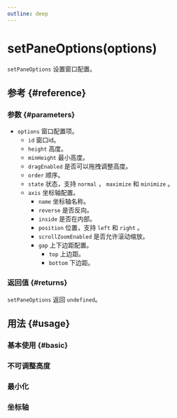 ```yaml
---
outline: deep
---
```


# setPaneOptions(options)
`setPaneOptions` 设置窗口配置。

## 参考 {#reference}
<!-- @include: @/@views/api/references/instance/setPaneOptions.md -->

### 参数 {#parameters}
- `options` 窗口配置项。
  - `id` 窗口id。
  - `height` 高度。
  - `minHeight` 最小高度。
  - `dragEnabled` 是否可以拖拽调整高度。
  - `order` 顺序。
  - `state` 状态，支持 `normal` ， `maximize` 和 `minimize` 。
  - `axis` 坐标轴配置。
    - `name` 坐标轴名称。
    - `reverse` 是否反向。
    - `inside` 是否在内部。
    - `position` 位置，支持 `left` 和 `right` 。
    - `scrollZoomEnabled` 是否允许滚动缩放。
    - `gap` 上下边距配置。
      - `top` 上边距。
      - `bottom` 下边距。

### 返回值 {#returns}
`setPaneOptions` 返回 `undefined`。

## 用法 {#usage}
<script setup>
import SetPaneOptionsBasic from '../../@views/api/samples/setPaneOptions-basic/index.vue'
import SetPaneOptionsDragEnabled from '../../@views/api/samples/setPaneOptions-dragEnabled/index.vue'
import SetPaneOptionsState from '../../@views/api/samples/setPaneOptions-state/index.vue'
import SetPaneOptionsAxis from '../../@views/api/samples/setPaneOptions-axis/index.vue'
</script>

### 基本使用 {#basic}
<SetPaneOptionsBasic/>

### 不可调整高度
<SetPaneOptionsDragEnabled/>

### 最小化
<SetPaneOptionsState/>

### 坐标轴
<SetPaneOptionsAxis/>

